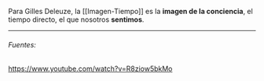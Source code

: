 Para Gilles Deleuze, la [[Imagen-Tiempo]] es la **imagen de la conciencia**, el tiempo directo, el que nosotros **sentimos**.

---
###### Fuentes:
https://www.youtube.com/watch?v=R8ziow5bkMo